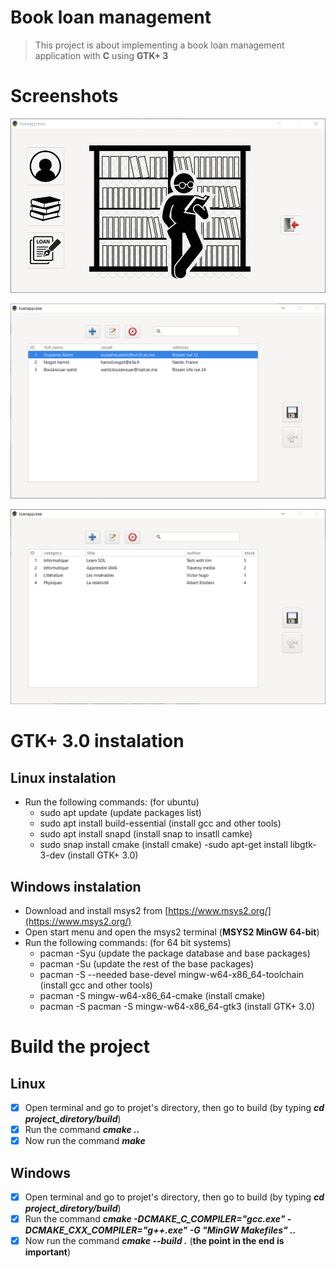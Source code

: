 # Book loan management
> This project is about implementing a book loan management application with **C** using **GTK+ 3**

# Screenshots
![Main menu](screenshots/main.png)

![Member session](screenshots/members.png)

![Book session](screenshots/books.png)

# GTK+ 3.0 instalation
## Linux instalation
- Run the following commands: (for ubuntu)
  - sudo apt update (update packages list)
  - sudo apt install build-essential (install gcc and other tools)
  - sudo apt install snapd (install snap to insatll camke)
  - sudo snap install cmake (install cmake)
   -sudo apt-get install libgtk-3-dev (install GTK+ 3.0)
## Windows instalation
- Download and install msys2 from [https://www.msys2.org/](https://www.msys2.org/)
- Open start menu and open the msys2 terminal (**MSYS2 MinGW 64-bit**)
- Run the following commands: (for 64 bit systems)
  - pacman -Syu (update the package database and base packages)
  - pacman -Su (update the rest of the base packages)
  - pacman -S --needed base-devel mingw-w64-x86_64-toolchain (install gcc and other tools)
  - pacman -S mingw-w64-x86_64-cmake (install cmake)
  - pacman -S pacman -S mingw-w64-x86_64-gtk3 (install GTK+ 3.0)

# Build the project
## Linux
- [x] Open terminal and go to projet's directory, then go to build (by typing ***cd project_diretory/build***)
- [x] Run the command ***cmake ..***
- [x] Now run the command ***make***
## Windows
- [x] Open terminal and go to projet's directory, then go to build (by typing ***cd project_diretory/build***)
- [x] Run the command ***cmake -DCMAKE_C_COMPILER="gcc.exe" -DCMAKE_CXX_COMPILER="g++.exe" -G "MinGW Makefiles" ..***
- [x] Now run the command ***cmake --build .*** (**the point in the end is important**)

